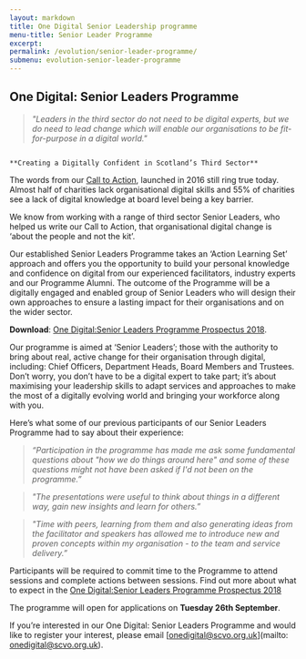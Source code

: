 ```yaml
---
layout: markdown
title: One Digital Senior Leadership programme
menu-title: Senior Leader Programme
excerpt:
permalink: /evolution/senior-leader-programme/
submenu: evolution-senior-leader-programme
---
```


## One Digital: Senior Leaders Programme 

>*"Leaders in the third sector do not need to be digital experts, but we do need to lead change which will enable our organisations to be fit-for-purpose in a digital world."*

                                                                          **Creating a Digitally Confident in Scotland’s Third Sector**

The words from our [Call to Action](http://www.scvo.org.uk/news-campaigns-and-policy/research/digital-call-to-action/), launched in 2016 still ring true today. Almost half of charities lack organisational digital skills and 55% of charities see a lack of digital knowledge at board level being a key barrier. 

We know from working with a range of third sector Senior Leaders, who helped us write our Call to Action, that organisational digital change is ‘about the people and not the kit’.

Our established Senior Leaders Programme takes an ‘Action Learning Set’ approach and offers you the opportunity to build your personal knowledge and confidence on digital from our experienced facilitators, industry experts and our Programme Alumni. The outcome of the Programme will be a digitally engaged and enabled group of Senior Leaders who will design their own approaches to ensure a lasting impact for their organisations and on the wider sector.

**Download**: [One Digital:Senior Leaders Programme Prospectus 2018](digiscot.github.io/files/Senior_Leaders_Programme_2018_Prospectus.pdf).

Our programme is aimed at ‘Senior Leaders’; those with the authority to bring about real, active change for their organisation through digital, including: Chief Officers, Department Heads, Board Members and Trustees. Don’t worry, you don’t have to be a digital expert to take part; it’s about maximising your leadership skills to adapt services and approaches to make the most of a digitally evolving world and bringing your workforce along with you.

Here’s what some of our previous participants of our Senior Leaders Programme had to say about their experience:

>*“Participation in the programme has made me ask some fundamental questions about "how we do things around here" and some of these questions might not have been asked if I'd not been on the programme.”*

>*"The presentations were useful to think about things in a different way, gain new insights and learn for others.”*

>*"Time with peers, learning from them and also generating ideas from the facilitator and speakers has allowed me to introduce new and proven concepts within my organisation - to the team and service delivery.”*

Participants will be required to commit time to the Programme to attend sessions and complete actions between sessions. Find out more about what to expect in the [One Digital:Senior Leaders Programme Prospectus 2018](digiscot.github.io/files/Senior_Leaders_Programme_2018_Prospectus.pdf)

The programme will open for applications on **Tuesday 26th September**.

If you’re interested in our One Digital: Senior Leaders Programme and would like to register your interest, please email [onedigital@scvo.org.uk](mailto: onedigital@scvo.org.uk).
